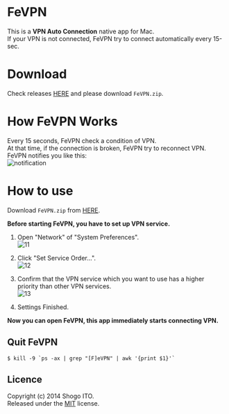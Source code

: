 FeVPN
=====

This is a **VPN Auto Connection** native app for Mac.  
If your VPN is not connected, FeVPN try to connect automatically every 15-sec.  

# Download
Check releases [HERE](https://github.com/showwin/FeVPN/releases) and please download `FeVPN.zip`.

# How FeVPN Works
Every 15 seconds, FeVPN check a condition of VPN.  
At that time, if the connection is broken, FeVPN try to reconnect VPN.  
FeVPN notifies you like this:  
![notification](http://www.showwin.asia/contents/FeVPN/FeVPN_notification.png)

# How to use
Download `FeVPN.zip` from [HERE](https://github.com/showwin/FeVPN/releases).

**Before starting FeVPN, you have to set up VPN service.**

1. Open "Network" of "System Preferences".  
![11](http://www.showwin.asia/contents/FeVPN/FeVPN_11.png)

2. Click "Set Service Order...".  
![12](http://www.showwin.asia/contents/FeVPN/FeVPN_12.png)

3. Confirm that the VPN service which you want to use has a higher priority than other VPN services.  
![13](http://www.showwin.asia/contents/FeVPN/FeVPN_13.png)

4. Settings Finished.

**Now you can open FeVPN, this app immediately starts connecting VPN.**



## Quit FeVPN
```
$ kill -9 `ps -ax | grep "[F]eVPN" | awk '{print $1}'`
```

## Licence
Copyright (c) 2014 Shogo ITO.  
Released under the [MIT](http://opensource.org/licenses/mit-license.php) license.
